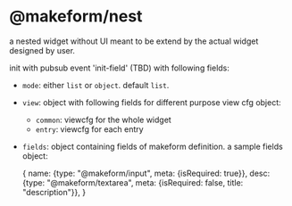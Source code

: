 # @makeform/nest

a nested widget without UI meant to be extend by the actual widget designed by user.


init with pubsub event 'init-field' (TBD) with following fields:

 - `mode`: either `list` or `object`. default `list`.
 - `view`: object with following fields for different purpose view cfg object:
   - `common`: viewcfg for the whole widget
   - `entry`: viewcfg for each entry
 - `fields`: object containing fields of makeform definition. a sample fields object:

    {
      name: {type: "@makeform/input", meta: {isRequired: true}},
      desc: {type: "@makeform/textarea", meta: {isRequired: false, title: "description"}},
    }

